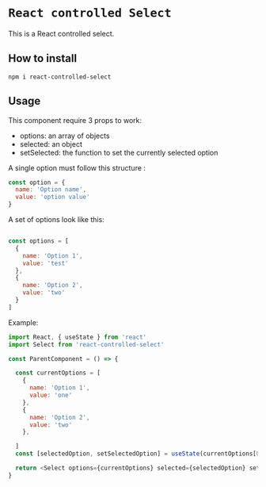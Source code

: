 # `React controlled Select`

This is a React controlled select.

## How to install

`npm i react-controlled-select`

## Usage

This component require 3 props to work:

- options: an array of objects
- selected: an object
- setSelected: the function to set the currently selected option

A single option must follow this structure :

```js
const option = {
  name: 'Option name',
  value: 'option value'
}
```

A set of options look like this:

```js

const options = [
  {
    name: 'Option 1',
    value: 'test'
  },
  {
    name: 'Option 2',
    value: 'two'
  }
]
```

Example:

```js
import React, { useState } from 'react'
import Select from 'react-controlled-select'

const ParentComponent = () => {

  const currentOptions = [
    {
      name: 'Option 1',
      value: 'one'
    },
    {
      name: 'Option 2',
      value: 'two'
    },

  ]
  const [selectedOption, setSelectedOption] = useState(currentOptions[0])

  return <Select options={currentOptions} selected={selectedOption} setSelected={setSelectedOption} />
}

```
